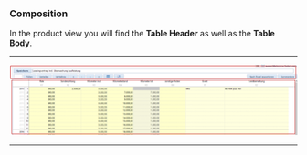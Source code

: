 ### Composition

In the product view you will find the **Table Header** as well as the **Table Body**.

---

![](/assets/wp3.png)

---



